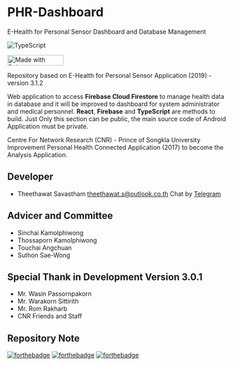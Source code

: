 # PHR-Dashboard

E-Health for Personal Sensor Dashboard and Database Management

![TypeScript](https://img.shields.io/npm/types/typescript?style=flat-square)

<a href="https://bulma.io">
<img src="https://bulma.io/images/made-with-bulma.png" alt="Made with Bulma" width="128" height="24">

</a>

Repository based on E-Health for Personal Sensor Application (2019) - version 3.1.2

Web application to access **Firebase Cloud Firestore** to manage health data in database and it will be improved to dashboard for system administrator and medical personnel. **React**, **Firebase** and **TypeScript** are methods to build. Just Only this section can be public, the main source code of Android Application must be private.

Centre For Network Research (CNR) - Prince of Songkla University Improvement Personal Health Connected Application (2017) to become the Analysis Application.

## Developer

- Theethawat Savastham [theethawat.s@outlook.co.th](mailto:theethawat.s@outlook.co.th) Chat by [Telegram](https://t.me/theethawatsa)

## Advicer and Committee

- Sinchai Kamolphiwong
- Thossaporn Kamolphiwong
- Touchai Angchuan
- Suthon Sae-Wong

## Special Thank in Development Version 3.0.1

- Mr. Wasin Passornpakorn
- Mr. Warakorn Sittirith
- Mr. Rom Rakharb
- CNR Friends and Staff

## Repository Note

[![forthebadge](https://forthebadge.com/images/badges/uses-git.svg)](https://forthebadge.com)
[![forthebadge](https://forthebadge.com/images/badges/uses-badges.svg)](https://forthebadge.com)
[![forthebadge](https://forthebadge.com/images/badges/winter-is-coming.svg)](https://forthebadge.com)

